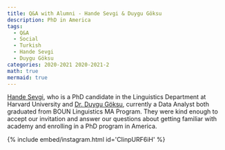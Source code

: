 ```yaml
---
title: Q&A with Alumni - Hande Sevgi & Duygu Göksu
description: PhD in America
tags:
  - Q&A
  - Social
  - Turkish
  - Hande Sevgi
  - Duygu Göksu
categories: 2020-2021 2020-2021-2
math: true
mermaid: true
---
```


[Hande Sevgi](https://sites.google.com/view/handesevgi), who is a PhD candidate in the Linguistics Department at Harvard University and [Dr. Duygu Göksu](https://www.linkedin.com/in/duygugoksu2023/), currently a Data Analyst both graduated from BOUN Linguistics MA Program. They were kind enough to accept our invitation and answer our questions about getting familiar with academy and enrolling in a PhD program in America.

{% include embed/instagram.html id='CIinpURF6iH' %}
